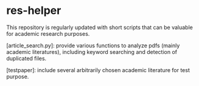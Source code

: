 # res-helper

This repository is regularly updated with short scripts that can be valuable for academic research purposes.

[article_search.py]: provide various functions to analyze pdfs (mainly academic literatures), including keyword searching and detection of duplicated files. 

[testpaper]: include several arbitrarily chosen academic literature for test purpose. 